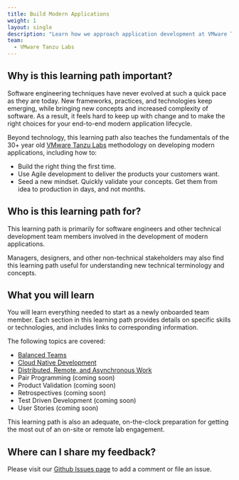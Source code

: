 ```yaml
---
title: Build Modern Applications
weight: 1
layout: single
description: "Learn how we approach application development at VMware Tanzu Labs"
team:
  - VMware Tanzu Labs
---
```

 
## Why is this learning path important?
 
Software engineering techniques have never evolved at such a quick pace as they are today. New frameworks, practices, and technologies keep emerging, while bringing new concepts and increased complexity of software. As a result, it feels hard to keep up with change and to make the right choices for your end-to-end modern application lifecycle.
 
Beyond technology, this learning path also teaches the fundamentals of the 30+ year old [VMware Tanzu Labs](https://tanzu.vmware.com/labs) methodology on developing modern applications, including how to:
 
- Build the right thing the first time.
- Use Agile development to deliver the products your customers want.
- Seed a new mindset. Quickly validate your concepts. Get them from idea to production in days, and not months.
 
## Who is this learning path for?
 
This learning path is primarily for software engineers and other technical development team members involved in the development of modern applications. 
 
Managers, designers, and other non-technical stakeholders may also find this learning path useful for understanding new technical terminology and concepts. 
 
## What you will learn
 
You will learn everything needed to start as a newly onboarded team member. Each section in this learning path provides details on specific skills or technologies, and includes links to corresponding information. 
 
The following topics are covered:
 
* [Balanced Teams](/outcomes/application-development/balanced-teams/)
* [Cloud Native Development](/outcomes/application-development/cloud-native-development/)
* [Distributed, Remote, and Asynchronous Work](outcomes/application-development/remote/)
* Pair Programming (coming soon)
* Product Validation (coming soon)
* Retrospectives (coming soon)
* Test Driven Development (coming soon)
* User Stories (coming soon)
 
This learning path is also an adequate, on-the-clock preparation for getting the most out of an on-site or remote lab engagement.

## Where can I share my feedback?
 
Please visit our [Github Issues page](https://github.com/vmware-tanzu/tanzu-dev-portal/issues/new/choose) to add a comment or file an issue.
